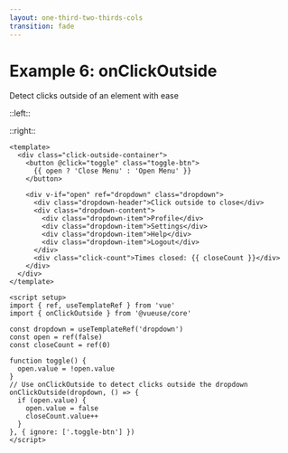 ```yaml
---
layout: one-third-two-thirds-cols
transition: fade
---
```


# Example 6: onClickOutside

Detect clicks outside of an element with ease

::left::

<OnClickOutsideDemo />

::right::

```vue
<template>
  <div class="click-outside-container">
    <button @click="toggle" class="toggle-btn">
      {{ open ? 'Close Menu' : 'Open Menu' }}
    </button>

    <div v-if="open" ref="dropdown" class="dropdown">
      <div class="dropdown-header">Click outside to close</div>
      <div class="dropdown-content">
        <div class="dropdown-item">Profile</div>
        <div class="dropdown-item">Settings</div>
        <div class="dropdown-item">Help</div>
        <div class="dropdown-item">Logout</div>
      </div>
      <div class="click-count">Times closed: {{ closeCount }}</div>
    </div>
  </div>
</template>

<script setup>
import { ref, useTemplateRef } from 'vue'
import { onClickOutside } from '@vueuse/core'

const dropdown = useTemplateRef('dropdown')
const open = ref(false)
const closeCount = ref(0)

function toggle() {
  open.value = !open.value
}
// Use onClickOutside to detect clicks outside the dropdown
onClickOutside(dropdown, () => {
  if (open.value) {
    open.value = false
    closeCount.value++
  }
}, { ignore: ['.toggle-btn'] })
</script>
```

<style scoped>
.slidev-code-wrapper pre {
  height: calc(100vh - 430px);
}
</style>


<!--
PRESENTER NOTES:
- onClickOutside detects clicks outside of a target element
- Perfect for dropdowns, modals, popups, and context menus
- Key benefits:
  - No manual event listeners management
  - Automatically handles cleanup on component unmount
  - Works with both mouse and touch events
  - Configurable options like event type and ignore elements
- In this example, we're using it to close a dropdown menu when clicking outside
- Common use cases:
  - Dropdown menus that close when clicking elsewhere
  - Modal dialogs with click-outside-to-dismiss
  - Context menus
  - Custom select components
  - Tooltips that close on outside clicks
- Can be combined with other composables like useToggle for more complex UI interactions
- Takes an optional options object as third parameter for customization
  - event: 'mousedown' | 'mouseup' | 'click' | 'touchstart' | 'touchend' (default: 'pointerdown')
  - ignore: List of elements to ignore
  - capture: Use capture phase for event listener
-->
